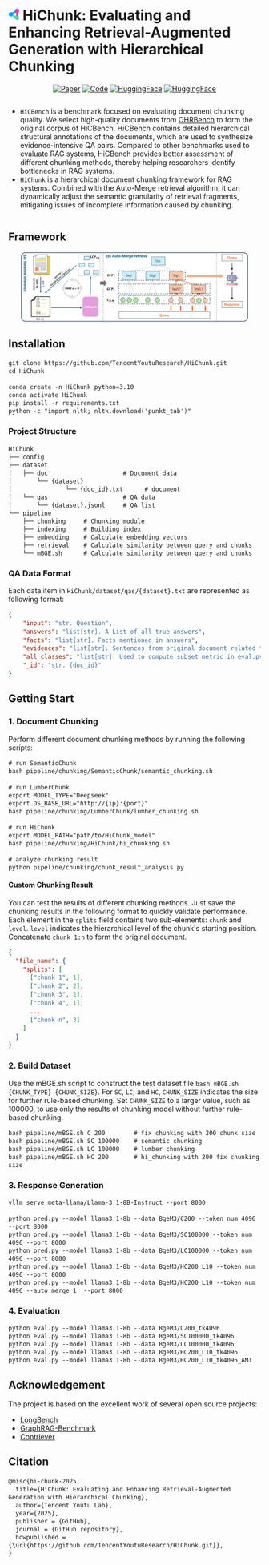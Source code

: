 # <img src="assets/logo.svg" alt="Youtu-agent Logo" height="24px"> HiChunk: Evaluating and Enhancing Retrieval-Augmented Generation with Hierarchical Chunking

<div align="center"> 

[![Paper](https://img.shields.io/badge/Paper-arXiv-b5212f.svg?logo=arxiv)](https://arxiv.org/abs/2509.11552)
[![Code](https://img.shields.io/badge/Code-Github-00BFFF.svg?logo=github)](https://github.com/TencentYoutuResearch/HiChunk)
[![HuggingFace](https://img.shields.io/badge/Data-Huggingface-6fd21f.svg?logo=huggingface)]() 
[![HuggingFace](https://img.shields.io/badge/Model-Huggingface-ffd21f.svg?logo=huggingface)]() 
</div>

<div style="display: flex;">

[//]: # (<div style="width: 30%">)
[//]: # (<img src="assets/youtu_mascot.png" alt="Youtu-HiChunk Logo">)
[//]: # (</div>)

<div>


- `HiCBench` is a benchmark focused on evaluating document chunking quality. We select high-quality documents from [OHRBench](https://huggingface.co/datasets/opendatalab/OHR-Bench) to form the original corpus of HiCBench. HiCBench contains detailed hierarchical structural annotations of the documents, which are used to synthesize evidence-intensive QA pairs. Compared to other benchmarks used to evaluate RAG systems, HiCBench provides better assessment of different chunking methods, thereby helping researchers identify bottlenecks in RAG systems.
- `HiChunk` is a hierarchical document chunking framework for RAG systems. Combined with the Auto-Merge retrieval algorithm, it can dynamically adjust the semantic granularity of retrieval fragments, mitigating issues of incomplete information caused by chunking.
</div>
</div>


## Framework
<div align="center">
<img src="assets/framework.png" align="center" alt="Framework" width="90%">
</div>

## Installation
```shell
git clone https://github.com/TencentYoutuResearch/HiChunk.git
cd HiChunk

conda create -n HiChunk python=3.10
conda activate HiChunk
pip install -r requirements.txt
python -c "import nltk; nltk.download('punkt_tab')"
```

### Project Structure
```text
HiChunk
├── config
├── dataset
│   ├── doc                     # Document data
│       └── {dataset}
│               └── {doc_id}.txt      # document
│   └── qas                     # QA data
│       └── {dataset}.jsonl     # QA list
└── pipeline
    ├── chunking     # Chunking module
    ├── indexing     # Building index
    ├── embedding    # Calculate embedding vectors
    ├── retrieval    # Calculate similarity between query and chunks
    └── mBGE.sh      # Calculate similarity between query and chunks
```

### QA Data Format
Each data item in `HiChunk/dataset/qas/{dataset}.txt` are represented as following format:
```json
{
    "input": "str. Question",
    "answers": "list[str]. A List of all true answers",
    "facts": "list[str]. Facts mentioned in answers",
    "evidences": "list[str]. Sentences from original document related to question",
    "all_classes": "list[str]. Used to compute subset metric in eval.py",
    "_id": "str. {doc_id}"
}
```

## Getting Start
### 1. Document Chunking
Perform different document chunking methods by running the following scripts:
```shell
# run SemanticChunk
bash pipeline/chunking/SemanticChunk/semantic_chunking.sh

# run LumberChunk
export MODEL_TYPE="Deepseek"
export DS_BASE_URL="http://{ip}:{port}"
bash pipeline/chunking/LumberChunk/lumber_chunking.sh

# run HiChunk
export MODEL_PATH="path/to/HiChunk_model"
bash pipeline/chunking/HiChunk/hi_chunking.sh

# analyze chunking result
python pipeline/chunking/chunk_result_analysis.py
```
#### Custom Chunking Result
You can test the results of different chunking methods. Just save the chunking results in the following format to quickly validate performance. 
Each element in the `splits` field contains two sub-elements: `chunk` and `level`. `level` indicates the hierarchical level of the chunk's starting position. 
Concatenate `chunk 1:n` to form the original document.
```json
{
  "file_name": {
    "splits": [
      ["chunk 1", 1],
      ["chunk 2", 2],
      ["chunk 3", 2],
      ["chunk 4", 1],
      ...
      ["chunk n", 3]
    ]
  }
}
```

### 2. Build Dataset
Use the mBGE.sh script to construct the test dataset file `bash mBGE.sh {CHUNK_TYPE} {CHUNK_SIZE}`. For `SC`, `LC`, and `HC`, `CHUNK_SIZE` indicates the size for further rule-based chunking. Set `CHUNK_SIZE` to a larger value, such as 100000, to use only the results of chunking model without further rule-based chunking.
```shell
bash pipeline/mBGE.sh C 200        # fix chunking with 200 chunk size
bash pipeline/mBGE.sh SC 100000    # semantic chunking 
bash pipeline/mBGE.sh LC 100000    # lumber chunking 
bash pipeline/mBGE.sh HC 200       # hi_chunking with 200 fix chunking size 
```

### 3. Response Generation
```shell
vllm serve meta-llama/Llama-3.1-8B-Instruct --port 8000

python pred.py --model llama3.1-8b --data BgeM3/C200 --token_num 4096 --port 8000
python pred.py --model llama3.1-8b --data BgeM3/SC100000 --token_num 4096 --port 8000
python pred.py --model llama3.1-8b --data BgeM3/LC100000 --token_num 4096 --port 8000
python pred.py --model llama3.1-8b --data BgeM3/HC200_L10 --token_num 4096 --port 8000
python pred.py --model llama3.1-8b --data BgeM3/HC200_L10 --token_num 4096 --auto_merge 1  --port 8000
```

### 4. Evaluation
```shell
python eval.py --model llama3.1-8b --data BgeM3/C200_tk4096
python eval.py --model llama3.1-8b --data BgeM3/SC100000_tk4096
python eval.py --model llama3.1-8b --data BgeM3/LC100000_tk4096
python eval.py --model llama3.1-8b --data BgeM3/HC200_L10_tk4096
python eval.py --model llama3.1-8b --data BgeM3/HC200_L10_tk4096_AM1
```

## Acknowledgement
The project is based on the excellent work of several open source projects:
- [LongBench](https://github.com/THUDM/LongBench/tree/main)
- [GraphRAG-Benchmark](https://github.com/GraphRAG-Bench/GraphRAG-Benchmark/tree/main)
- [Contriever](https://github.com/facebookresearch/contriever)

## Citation
```
@misc{hi-chunk-2025,
  title={HiChunk: Evaluating and Enhancing Retrieval-Augmented Generation with Hierarchical Chunking},
  author={Tencent Youtu Lab},
  year={2025},
  publisher = {GitHub},
  journal = {GitHub repository},
  howpublished = {\url{https://github.com/TencentYoutuResearch/HiChunk.git}},
}
```